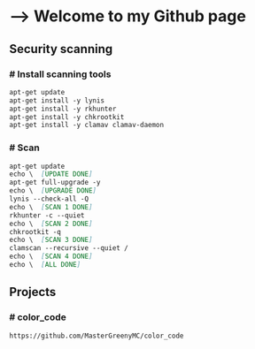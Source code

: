 # --> Welcome to my Github page


## Security scanning

### \# Install scanning tools
```markdown
apt-get update
apt-get install -y lynis
apt-get install -y rkhunter
apt-get install -y chkrootkit
apt-get install -y clamav clamav-daemon
```

### \# Scan
```markdown
apt-get update
echo \  [UPDATE DONE]
apt-get full-upgrade -y
echo \  [UPGRADE DONE]
lynis --check-all -Q
echo \  [SCAN 1 DONE]
rkhunter -c --quiet
echo \  [SCAN 2 DONE]
chkrootkit -q
echo \  [SCAN 3 DONE]
clamscan --recursive --quiet /
echo \  [SCAN 4 DONE]
echo \  [ALL DONE]
```

## Projects
### \# color_code
```markdown
https://github.com/MasterGreenyMC/color_code
```
